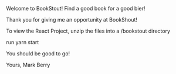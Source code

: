 
Welcome to BookStout!
Find a good book for a good bier!

Thank you for giving me an opportunity at BookShout!

To view the React Project, unzip the files into a /bookstout directory

run yarn start

You should be good to go!

Yours,
Mark Berry
